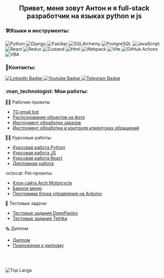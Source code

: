 <div id="header" align="center">
  <h2>
    Привет, меня зовут Антон и я full-stack разработчик на языках python и js
  </h2>
</div>

### :hammer_and_wrench:Языки и инструменты:
![Python](https://img.shields.io/badge/Python-4682B4?style=for-the-badge&logo=Python&logoColor=yellow)
![Django](https://img.shields.io/badge/Django-2E8B57?style=for-the-badge&logo=Django&logoColor=black)
![FastApi](https://img.shields.io/badge/FastApi-2E8B57?style=for-the-badge&logo=FastApi&logoColor=black)
![SQLAlchemy](https://img.shields.io/badge/SQLAlchemy-B8860B?style=for-the-badge&logo=SQLAlchemy&logoColor=black)
![PostgreSQL](https://img.shields.io/badge/PostgreSQL-4682B4?style=for-the-badge&logo=PostgreSQL&logoColor=black)
![JavaScript](https://img.shields.io/badge/JavaScript-F7DF1E?style=for-the-badge&logo=javascript&logoColor=black)
![React](https://img.shields.io/badge/react-%2320232a.svg?style=for-the-badge&logo=react&logoColor=%2361DAFB)
![Redux](https://img.shields.io/badge/redux-%23593d88.svg?style=for-the-badge&logo=redux&logoColor=white)
![Zustand](https://img.shields.io/badge/Zustand-%23593d88.svg?style=for-the-badge&logo=Zustand&logoColor=white)
![Html](https://img.shields.io/badge/Html-B8860B.svg?style=for-the-badge&logo=Html&logoColor=white)
![Webpack](https://img.shields.io/badge/webpack-%238DD6F9.svg?style=for-the-badge&logo=webpack&logoColor=black)
![Vite](https://img.shields.io/badge/vite-%23646CFF.svg?style=for-the-badge&logo=vite&logoColor=white)
![GitHub Actions](https://img.shields.io/badge/github%20actions-%232671E5.svg?style=for-the-badge&logo=githubactions&logoColor=white)
![VBA](https://img.shields.io/badge/VBA-006400.svg?style=for-the-badge&logo=VBA&logoColor=white)

### 📱Контакты:
<div id="badges" align="left">
  <a href="https://hh.ru/resume/79bcaa59ff09ced3e50039ed1f363646474d74">
    <img src="https://img.shields.io/badge/HH.ru-red?style=flat&logo=hh.ru&logoColor=red" alt="LinkedIn Badge"/>  
  </a>
  <a href="https://antongusev111.github.io/My_portfolio/">
    <img src="https://img.shields.io/badge/portfolio-white?style=flat&logo=hh.ru&logoColor=blue" alt="Youtube Badge"/>
  </a> 
  <a href="https://t.me/AnGusDm">
    <img src="https://img.shields.io/badge/Anton-blue?style=flat&logo=Telegram&logoColor=white" alt="Telegram Badge"/>
  </a> 
</div>



<h3>
  :man_technologist: Мои работы:
</h3>

👨‍💼 Рабочие проекты  
  - <a href="https://github.com/GusevADresume/TG_email_bot">TG email bot</a>
  - <a href="https://github.com/GusevADresume/photo_recognizer">Распознование объектов на фото</a>
  - <a href="https://github.com/GusevADresume/Maintaining_orders">Инструмент обработки заказов</a>
  - <a href="https://github.com/GusevADresume/work_project_sales_and_service">Инструмент обработки и контроля клиентских обращений</a>

👨‍🎓 Курсовые работы:
  - <a href="https://github.com/GusevADresume/Course_work_1">Курсовая работа Python</a> 
  - <a href="https://github.com/GusevADresume/JS_Course_work_1">Курсовая работа JS</a> 
  - <a href="https://github.com/GusevADresume/react_course_work">Курсовая работа React</a>
  - <a href="https://github.com/GusevADresume/graduate_work">Дипломная работа</a>

:octocat: Pet-проекты:
  - <a href="https://github.com/GusevADresume/archMotoFront">Клон сайта Arch Motorcycle</a>
  - <a href="https://github.com/GusevADresume/bar_menu">Барное меню</a>
  - <a href="https://github.com/GusevADresume/Home_project_moto_oiler">Программа блока управления на Arduino</a> 

🧪 Тестовые задачи:
  - <a href="https://github.com/GusevADresume/DeepPavlov_test_tasks">Тестовые задания DeepPavlov</a>
  - <a href="https://github.com/GusevADresume/Tetrika_test_tasks">Тестовые задания Tetrika</a> 
  
🗞️ Диплом
  - <a href="https://github.com/GusevADresume/Diploma/blob/master/Диплом.jpg">Диплом</a>
  - <a href="https://github.com/GusevADresume/Diploma/blob/master/Приложение%20к%20диплому.jpg">Приложение к диплому</a>
  
<br></br>

![Top Langs](https://github-readme-stats.vercel.app/api/top-langs/?username=GusevADresume&hide_progress=true&theme=transparent)

<img src="https://komarev.com/ghpvc/?username=GusevADresume&style=flat-square&color=blue" alt=""/>
